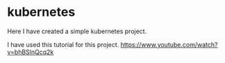 # kubernetes
Here I have created a simple kubernetes project. 

I have used this tutorial for this project. https://www.youtube.com/watch?v=bhBSlnQcq2k
